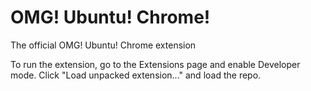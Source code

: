 OMG! Ubuntu! Chrome!
=================

The official OMG! Ubuntu! Chrome extension

To run the extension, go to the Extensions page and enable Developer mode. Click "Load unpacked extension..." and load the repo.
